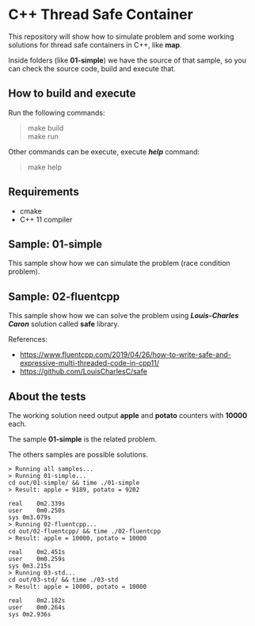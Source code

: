 # C++ Thread Safe Container

This repository will show how to simulate problem and some working solutions for thread safe containers in C++, like **map**.  

Inside folders (like **01-simple**) we have the source of that sample, so you can check the source code, build and execute that.  

## How to build and execute

Run the following commands:

> make build  
> make run  

Other commands can be execute, execute ***help*** command:

> make help

## Requirements

- cmake
- C++ 11 compiler

## Sample: 01-simple

This sample show how we can simulate the problem (race condition problem).

## Sample: 02-fluentcpp

This sample show how we can solve the problem using ***Louis-Charles Caron*** solution called **safe** library.  

References: 

- https://www.fluentcpp.com/2019/04/26/how-to-write-safe-and-expressive-multi-threaded-code-in-cpp11/
- https://github.com/LouisCharlesC/safe

## About the tests

The working solution need output **apple** and **potato** counters with **10000** each.

The sample **01-simple** is the related problem.  

The others samples are possible solutions.  

```
> Running all samples...
> Running 01-simple...
cd out/01-simple/ && time ./01-simple
> Result: apple = 9189, potato = 9202

real	0m2.339s
user	0m0.250s
sys	0m3.079s
> Running 02-fluentcpp...
cd out/02-fluentcpp/ && time ./02-fluentcpp
> Result: apple = 10000, potato = 10000

real	0m2.451s
user	0m0.259s
sys	0m3.215s
> Running 03-std...
cd out/03-std/ && time ./03-std
> Result: apple = 10000, potato = 10000

real	0m2.182s
user	0m0.264s
sys	0m2.936s
```
